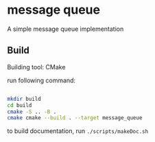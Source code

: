 # message queue

A simple message queue implementation

## Build

Building tool: CMake

run following command:
```bash

mkdir build
cd build
cmake -S .. -B .
cmake cmake --build . --target message_queue

```

to build documentation, run `./scripts/makeDoc.sh`